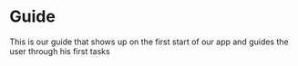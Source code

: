 # Guide

This is our guide that shows up on the first start of our app
and guides the user through his first tasks